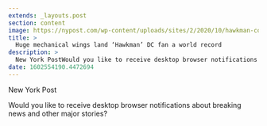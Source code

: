 ```yaml
--- 
extends: _layouts.post 
section: content 
image: https://nypost.com/wp-content/uploads/sites/2/2020/10/hawkman-coctume-record-wp-thumb.jpg?quality=90&strip=all&w=1200 
title: > 
  Huge mechanical wings land ‘Hawkman’ DC fan a world record 
description: > 
  New York PostWould you like to receive desktop browser notifications about breaking news and other major stories? 
date: 1602554190.4472694 
--- 
```

New York Post

Would you like to receive desktop browser notifications about breaking news and other major stories?